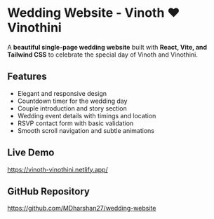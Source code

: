 # Wedding Website - Vinoth ❤️ Vinothini

A **beautiful single-page wedding website** built with **React, Vite, and Tailwind CSS** to celebrate the special day of Vinoth and Vinothini.

## Features
- Elegant and responsive design  
- Countdown timer for the wedding day  
- Couple introduction and story section  
- Wedding event details with timings and location  
- RSVP contact form with basic validation  
- Smooth scroll navigation and subtle animations  

## Live Demo
https://vinoth-vinothini.netlify.app/

## GitHub Repository
https://github.com/MDharshan27/wedding-website
